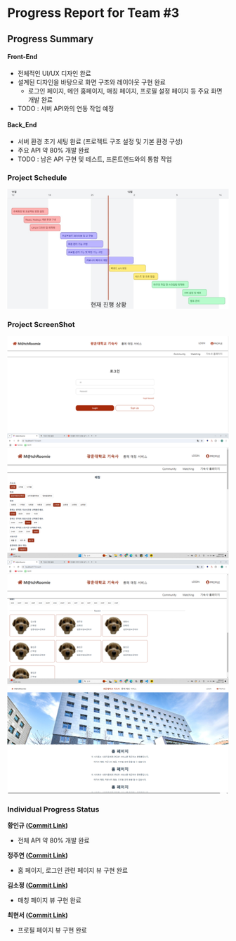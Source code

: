 ﻿# Progress Report for Team #3

## Progress Summary

#### Front-End

- 전체적인 UI/UX 디자인 완료
- 설계된 디자인을 바탕으로 화면 구조와 레이아웃 구현 완료
  - 로그인 페이지, 메인 홈페이지, 매칭 페이지, 프로필 설정 페이지 등 주요 화면 개발 완료
- TODO : 서버 API와의 연동 작업 예정

#### Back_End

- 서버 환경 초기 세팅 완료 (프로젝트 구조 설정 및 기본 환경 구성)
- 주요 API 약 80% 개발 완료
- TODO : 남은 API 구현 및 테스트, 프론트엔드와의 통합 작업

### Project Schedule

![프로젝트 일정](./images/KakaoTalk_20241129_143351288.jpg)

### Project ScreenShot

![프로젝트 이미지1](./images/KakaoTalk_20241129_120923362_01.png)
![프로젝트 이미지2](./images/KakaoTalk_20241128_185523848_01.png)
![프로젝트 이미지3](./images/KakaoTalk_20241128_185523848.png)
![프로젝트 이미지4](./images/KakaoTalk_20241129_120923362.png)

### Individual Progress Status  
**황인규 ([Commit Link]())**
- 전체 API 약 80% 개발 완료

**정주연 ([Commit Link]())**
- 홈 페이지, 로그인 관련 페이지 뷰 구현 완료

**김소정 ([Commit Link]())**
- 매칭 페이지 뷰 구현 완료

**최현서 ([Commit Link]())**
- 프로필 페이지 뷰 구현 완료
